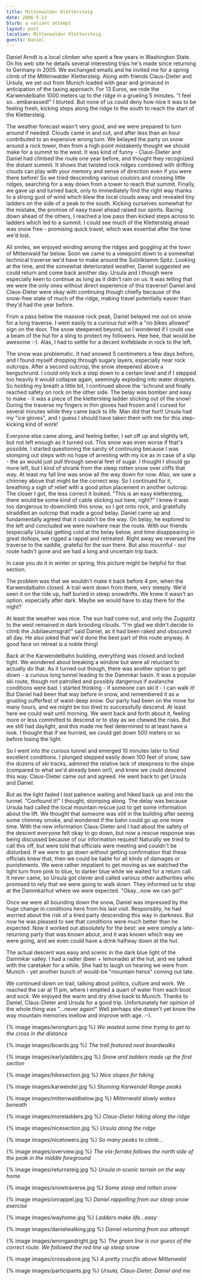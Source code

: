 ```yaml
---
title: Mittenwalder Klettersteig
date: 2006-5-13
blurb: a valiant attempt
layout: post
location: Mittenwalder Klettersteig
guests: Daniel
---
```


Daniel Arndt is a local climber who spent a few years in Washington State. On his web site he details several interesting trips he's made since returning to Germany in 2005. We exchanged emails and he invited me for a spring climb of the Mittenwalder Klettersteig. Along with friends Claus-Dieter and Ursula, we set out from Munich loaded with gear and grimaced in anticipation of the taxing approach. For 13 Euros, we rode the Karwendelbahn 1000 meters up to the ridge in a grueling 5 minutes. "I feel so...embarassed!" I blurted. But none of us could deny how nice it was to be feeling fresh, kicking steps along the ridge to the south to reach the start of the Klettersteig.


The weather forecast wasn't very good, and we were prepared to turn around if needed. Clouds came in and out, and after less than an hour contributed to an expensive wrong turn. We belayed the party on snow around a rock tower, then from a high point mistakenly thought we should make for a summit to the west. It was kind of funny - Claus-Dieter and Daniel had climbed the route one year before, and thought they recognized the distant summit. It shows that twisted rock ridges combined with drifting clouds can play with your memory and sense of direction even if you were there before! So we tried descending various couloirs and crossing little ridges, searching for a way down from a tower to reach that summit. Finally, we gave up and turned back, only to immediately find the right way thanks to a strong gust of wind which blew the local clouds away and revealed tiny ladders on the side of a peak to the south. Kicking ourselves somewhat for the mistake, the promise of easy travel ahead raised our spirits. Racing down ahead of the others, I reached a low pass then kicked steps across to ladders which led to a summit. I could see much of the Klettersteig ahead was snow free - promising quick travel, which was essential after the time we'd lost.


All smiles, we enjoyed winding among the ridges and goggling at the town of Mittenwald far below. Soon we came to a viewpoint down to a somewhat technical traverse we'd have to make around the Sulzliklamm Spitz. Looking at the time, and the somewhat deteriorated weather, Daniel suggested we could return and come back another day. Ursula and I though were especially keen to continue as long as it didn't rain on us. It was telling that we were the only ones without direct experience of this traverse! Daniel and Claus-Dieter were okay with continuing though chiefly because of the snow-free state of much of the ridge, making travel potentially easier than they'd had the year before.


From a pass below the massive rock peak, Daniel belayed me out on snow for a long traverse. I went easily to a curious hut with a "no bikes allowed" sign on the door. The snow steepened beyond, so I wondered if I could use a beam of the hut for a sling to protect my followers. Hee hee, that would be awesome :-). Alas, I had to settle for a decent knifeblade in rock to the left.


The snow was problematic. It had snowed 5 centimeters a few days before, and I found myself dropping through sugary layers, especially near rock outcrops. After a second outcrop, the snow steepened above a bergschrund. I could only kick a step down to a certain level and if I stepped too heavily it would collapse again, seemingly exploding into water droplets. So holding my breath a little bit, I continued above the 'schrund and finally reached safety on rock on the other side. The belay was bomber and easy to make - it was a piece of the klettersteig ladder sticking out of the snow! During the traverse my fingers in thin gloves had frozen and I cursed for several minutes while they came back to life. Man did that hurt! Ursula had my "ice gloves", and I guess I should have taken them with me for this step-kicking kind of work!


Everyone else came along, and feeling better, I set off up and slightly left, but not left enough as it turned out. This snow was even worse if that's possible. I started questioning the sanity of continuing because I was stomping out steps with no hope of arresting with my ice ax in case of a slip - the ax would just pull through several feet of sugar. I thought I should go more left, but I kind of shrank from the steep rotten snow over cliffs that way. At least my fall line was snow all the way down for now. Also, we saw a chimney above that might be the correct way. So I continued for it, breathing a sigh of relief with a good piton placement in another outcrop. The closer I got, the less correct it looked. "This is an easy klettersteig, there would be some kind of cable sticking out here, right?" I knew it was too dangerous to downclimb this snow, so I got onto rock, and gratefully straddled an outcrop that made a good belay. Daniel came up and fundamentally agreed that it couldn't be the way. On belay, he explored to the left and concluded we were nowhere near the route. With our friends (especially Ursula) getting cold at the belay below, and time disappearing in great dollops, we rigged a rappel and retreated. Right away we reversed the traverse to the saddle, grateful for the sun there. But also mournful - our route hadn't gone and we had a long and uncertain trip back.


In case you do it in winter or spring, this picture might be helpful for that section.


The problem was that we wouldn't make it back before 4 pm, when the Karwendalbahn closed. A trail went down from there, very steeply. We'd seen it on the ride up, half buried in steep snowdrifts. We knew it wasn't an option, especially after dark. Maybe we would have to stay there for the night?


At least the weather was nice. The sun had come out, and only the Zugspitz to the west remained in dark brooding clouds. "I'm glad we didn't decide to climb the Jubilaeumsgrat!" said Daniel, as it had been raked and obscured all day. He also joked that we'd done the best part of this route anyway. A good face on retreat is a noble thing!


Back at the Karwendelbahn building, everything was closed and locked tight. We
wondered about breaking a window but were all reluctant to actually do that. As
it turned out though, there was another option to get down - a curious long
tunnel leading to the Dammkar basin. It was a popular ski route, though not
patrolled and possibly dangerous if avalanche conditions were bad. I started
thinking - if someone can ski it - I can walk it! But Daniel had been that way
before in snow, and remembered it as a grueling sufferfest of waist-deep snow.
Our party had been on the move for many hours, and we might be too tired to
successfully descend. At least here we could wait until morning. We went back
and forth about it, feeling more or less committed to descend or to stay as we
chewed the risks. But we still had daylight, and this made me feel determined
to at least have a look. I thought that if we hurried, we could get down 500
meters or so before losing the light.


So I went into the curious tunnel and emerged 10 minutes later to find excellent conditions. I plunged stepped easily down 100 feet of snow, saw the dozens of ski tracks, admired the relative lack of steepness to the slope (compared to what we'd already been on!), and knew we could descend this way. Claus-Dieter came out and agreed. He went back to get Ursula and Daniel.


But as the light faded I lost patience waiting and hiked back up and into the
tunnel. "Confound it!" I thought, stomping along. The delay was because Ursula
had called the local mountain rescue just to get some information about the
lift. We thought that someone was still in the building after seeing some
chimney smoke, and wondered if the bahn could go up one more time. With the new
information Claus-Dieter and I had about the safety of the descent everyone
felt okay to go down, but now a rescue response was being discussed because of
our information request! Naturally we tried to call this off, but were told
that officials were meeting and couldn't be disturbed. If we were to go down
without getting confirmation that these officials knew that, then we could be
liable for all kinds of damages or punishments. We were rather impatient to get
moving as we watched the light turn from pink to blue, to darker blue while we
waited for a return call. It never came, so Ursula got clever and called
various other authorities who promised to rely that we were going to walk down.
They informed us to stop at the Dammkarhut where we were expected. "Okay...now
we can go!"


Once we were all bounding down the snow, Daniel was impressed by the huge
change in conditions here from his last visit. Responsibly, he had worried
about the risk of a tired party descending this way in darkness. But now he was
pleased to see that conditions were much better than he expected. Now it worked
out absolutely for the best: we were simply a late-returning party that was
known about, and it was known which way we were going, and we even could have a
drink halfway down at the hut.


The actual descent was easy and scenic in the dark blue light of the Dammkar
valley. I had a radler (beer + lemonade) at the hut, and we talked with the
caretaker for a while. She had to laugh on hearing we were from Munich - yet
another bunch of would-be "mountain heros" coming out late.


We continued down on trail, talking about politics, culture and work. We
reached the car at 11 pm, where I emptied a quart of water from each boot and
sock. We enjoyed the warm and dry drive back to Munich. Thanks to Daniel,
Claus-Dieter and Ursula for a good trip. Unfortunately her opinion of the whole
thing was "...never again!" Well perhaps she doesn't yet know the way mountain
memories mellow and improve with age. :-).




{% image images/wrongturn.jpg %}
<i>We wasted some time trying to get to the cross in the distance</i>

{% image images/boards.jpg %}
<i>The trail featured neat boardwalks</i>

{% image images/earlyladders.jpg %}
<i>Snow and ladders made up the first section</i>

{% image images/hikesection.jpg %}
<i>Nice slopes for hiking</i>

{% image images/karwendel.jpg %}
<i>Stunning Karwendel Range peaks</i>

{% image images/mittenwaldbelow.jpg %}
<i>Mittenwald slowly wakes beneath</i>

{% image images/moreladders.jpg %}
<i>Claus-Dieter hiking along the ridge</i>

{% image images/nicesection.jpg %}
<i>Ursula along the ridge</i>

{% image images/nicetowers.jpg %}
<i>So many peaks to climb...</i>

{% image images/overview.jpg %}
<i>The via-ferrata follows the north side of the peak in the middle foreground</i>

{% image images/returnsteig.jpg %}
<i>Ursula in scenic terrain on the way home</i>

{% image images/snowtraverse.jpg %}
<i>Some steep and rotten snow</i>

{% image images/onrappel.jpg %}
<i>Daniel rappelling from our steep snow exercise</i>

{% image images/wayhome.jpg %}
<i>Ladders make life...easy</i>

{% image images/danielwalking.jpg %}
<i>Daniel returning from our attempt</i>

{% image images/wrongandright.jpg %}
<i>The green line is our guess of the correct route. We followed the red line up steep snow</i>

{% image images/crossabove.jpg %}
<i>A pretty crucifix above Mittenwald</i>

{% image images/participants.jpg %}
<i>Ursula, Claus-Dieter, Daniel and me</i>
